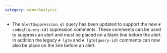 ```yaml
---
category: minorAnalysis
---
```

* The `AlertSuppression.ql` query has been updated to support the new `# codeql[query-id]` supression comments. These comments can be used to suppress an alert and must be placed on a blank line before the alert. In addition the legacy `# lgtm` and `# lgtm[query-id]` comments can now also be place on the line before an alert.
